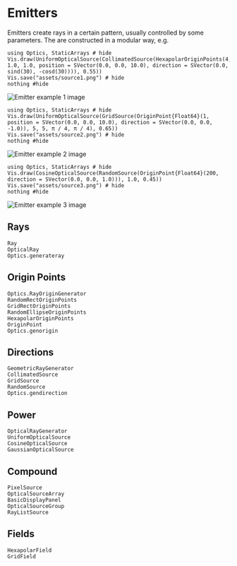 # Emitters

Emitters create rays in a certain pattern, usually controlled by some parameters.
The are constructed in a modular way, e.g.

```@example
using Optics, StaticArrays # hide
Vis.draw(UniformOpticalSource(CollimatedSource(HexapolarOriginPoints(4, 1.0, 1.0, position = SVector(0.0, 0.0, 10.0), direction = SVector(0.0, sind(30), -cosd(30)))), 0.55))
Vis.save("assets/source1.png") # hide
nothing #hide
```

![Emitter example 1 image](assets/source1.png)

```@example
using Optics, StaticArrays # hide
Vis.draw(UniformOpticalSource(GridSource(OriginPoint{Float64}(1, position = SVector(0.0, 0.0, 10.0), direction = SVector(0.0, 0.0, -1.0)), 5, 5, π / 4, π / 4), 0.65))
Vis.save("assets/source2.png") # hide
nothing #hide
```

![Emitter example 2 image](assets/source2.png)

```@example
using Optics, StaticArrays # hide
Vis.draw(CosineOpticalSource(RandomSource(OriginPoint{Float64}(200, direction = SVector(0.0, 0.0, 1.0))), 1.0, 0.45))
Vis.save("assets/source3.png") # hide
nothing #hide
```

![Emitter example 3 image](assets/source3.png)

## Rays

```@docs
Ray
OpticalRay
Optics.generateray
```

## Origin Points

```@docs
Optics.RayOriginGenerator
RandomRectOriginPoints
GridRectOriginPoints
RandomEllipseOriginPoints
HexapolarOriginPoints
OriginPoint
Optics.genorigin
```

## Directions

```@docs
GeometricRayGenerator
CollimatedSource
GridSource
RandomSource
Optics.gendirection
```

## Power

```@docs
OpticalRayGenerator
UniformOpticalSource
CosineOpticalSource
GaussianOpticalSource
```

## Compound

```@docs
PixelSource
OpticalSourceArray
BasicDisplayPanel
OpticalSourceGroup
RayListSource
```

## Fields

```@docs
HexapolarField
GridField
```

